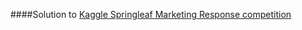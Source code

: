 ####Solution to [Kaggle Springleaf Marketing Response competition](https://www.kaggle.com/c/springleaf-marketing-response)